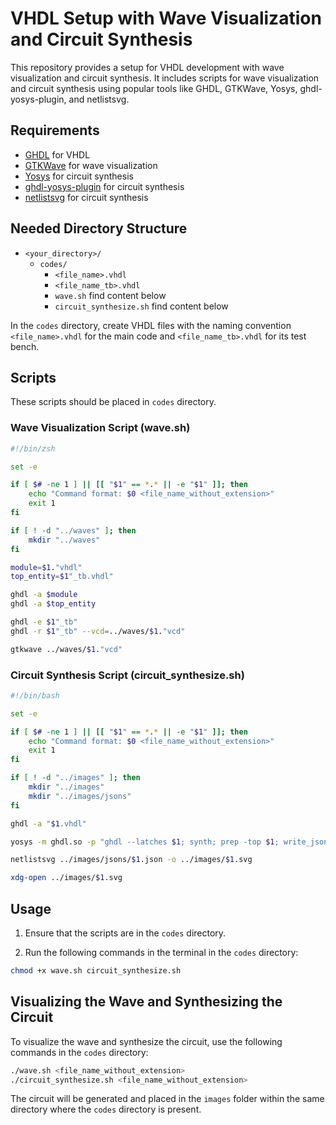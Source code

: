 # VHDL Setup with Wave Visualization and Circuit Synthesis

This repository provides a setup for VHDL development with wave visualization and circuit synthesis. It includes scripts for wave visualization and circuit synthesis using popular tools like GHDL, GTKWave, Yosys, ghdl-yosys-plugin, and netlistsvg.

## Requirements

- [GHDL](https://github.com/ghdl/ghdl) for VHDL
- [GTKWave](https://github.com/gtkwave/gtkwave.git) for wave visualization
- [Yosys](https://github.com/YosysHQ/yosys.git) for circuit synthesis
- [ghdl-yosys-plugin](https://github.com/ghdl/ghdl-yosys-plugin.git)  for circuit synthesis
- [netlistsvg](https://github.com/nturley/netlistsvg.git)  for circuit synthesis

## Needed Directory Structure 
- `<your_directory>/`
  - `codes/`
    - `<file_name>.vhdl`
    - `<file_name_tb>.vhdl`
    - `wave.sh` find content below
    - `circuit_synthesize.sh` find content below

In the `codes` directory, create VHDL files with the naming convention `<file_name>.vhdl` for the main code and `<file_name_tb>.vhdl` for its test bench.

## Scripts

These scripts should be placed in `codes` directory.

### Wave Visualization Script (wave.sh)

```bash
#!/bin/zsh

set -e 

if [ $# -ne 1 ] || [[ "$1" == *.* || -e "$1" ]]; then
    echo "Command format: $0 <file_name_without_extension>"
    exit 1
fi

if [ ! -d "../waves" ]; then
    mkdir "../waves"
fi

module=$1."vhdl"
top_entity=$1"_tb.vhdl"

ghdl -a $module
ghdl -a $top_entity

ghdl -e $1"_tb"
ghdl -r $1"_tb" --vcd=../waves/$1."vcd"

gtkwave ../waves/$1."vcd"
```
### Circuit Synthesis Script (circuit_synthesize.sh)
```bash
#!/bin/bash

set -e

if [ $# -ne 1 ] || [[ "$1" == *.* || -e "$1" ]]; then
    echo "Command format: $0 <file_name_without_extension>"
    exit 1
fi

if [ ! -d "../images" ]; then
    mkdir "../images"
    mkdir "../images/jsons"
fi

ghdl -a "$1.vhdl"

yosys -m ghdl.so -p "ghdl --latches $1; synth; prep -top $1; write_json ../images/jsons/$1.json"

netlistsvg ../images/jsons/$1.json -o ../images/$1.svg

xdg-open ../images/$1.svg
```

## Usage

1. Ensure that the scripts are in the `codes` directory.

2. Run the following commands in the terminal in the `codes` directory:

```zsh
chmod +x wave.sh circuit_synthesize.sh
```

## Visualizing the Wave and Synthesizing the Circuit

To visualize the wave and synthesize the circuit, use the following commands in the `codes` directory:

```bash
./wave.sh <file_name_without_extension>
./circuit_synthesize.sh <file_name_without_extension>
```
The circuit will be generated and placed in the `images` folder within the same directory where the `codes` directory is present.
